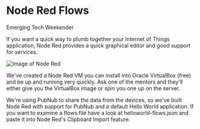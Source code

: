 Node Red Flows
==============

Emerging Tech Weekender

If you want a quick way to plumb together your Internet of Things application, Node Red provides a quick graphical editor and good support for services.

![Image of Node Red]()

We've created a Node Red VM you can install into Oracle VirtualBox (free) and be up and running very quickly. Ask one of the mentors and they'll either give you the VirtualBox image or spin you one up on the server.

We're using PubNub to share the data from the devices, so we've built Node Red with support for PubNub and a default Hello World application. If you want to examine a flows file have a look at helloworld-flows.json and paste it into Node Red's Clipboard Import feature.